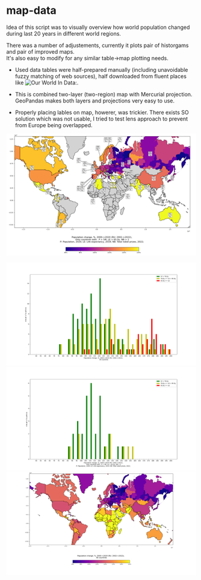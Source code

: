 # map-data
Idea of this script was to visually overview how world population changed during last 20 years in different world regions.  

There was a number of adjustements, currently it plots pair of historgams and pair of improved maps.  
It's also easy to modify for any similar table->map plotting needs.  

- Used data tables were half-prepared manually (including unavoidable fuzzy matching of web sources), half downloaded from fluent places like ![Our World In Data:](https://ourworldindata.org/).  

- This is combined two-layer (two-region) map with Mercurial projection. GeoPandas makes both layers and projections very easy to use.

- Properly placing lables on map, howerer, was trickier. There exists SO solution which was not usable, I tried to test lens approach to prevent from Europe being overlapped.


![MapLead:](https://raw.githubusercontent.com/halt9k/map-data/master/Test/Output_examples/en/map_world_leaders.png)

![HistAll:](https://raw.githubusercontent.com/halt9k/map-data/master/Test/Output_examples/en/hist_world.png)
![HistLead:](https://raw.githubusercontent.com/halt9k/map-data/master/Test/Output_examples/en/hist_leaders.png)
![MapAll:](https://raw.githubusercontent.com/halt9k/map-data/master/Test/Output_examples/en/map_world.png)



